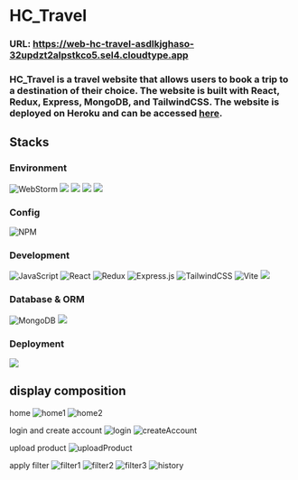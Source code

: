 # HC_Travel
### URL: https://web-hc-travel-asdlkjghaso-32updzt2alpstkco5.sel4.cloudtype.app
### HC_Travel is a travel website that allows users to book a trip to a destination of their choice. The website is built with React, Redux, Express, MongoDB, and TailwindCSS. The website is deployed on Heroku and can be accessed [here](https://hc-travel.herokuapp.com/).

## Stacks
### Environment
![WebStorm](https://img.shields.io/badge/webstorm-143?style=for-the-badge&logo=webstorm&logoColor=white&color=black)
<img src="https://img.shields.io/badge/GIT-E44C30?style=for-the-badge&logo=git&logoColor=white"/>
<img src="https://img.shields.io/badge/GitHub-100000?style=for-the-badge&logo=github&logoColor=white"/>
<img src="https://img.shields.io/badge/Putty-blue?style=for-the-badge&logo=putty&logoColor=white"/>
<img src="https://img.shields.io/badge/WinSCP-blue?style=for-the-badge&logo=winscp&logoColor=white"/>

### Config
![NPM](https://img.shields.io/badge/NPM-%23CB3837.svg?style=for-the-badge&logo=npm&logoColor=white)

### Development
![JavaScript](https://img.shields.io/badge/javascript-%23323330.svg?style=for-the-badge&logo=javascript&logoColor=%23F7DF1E)
![React](https://img.shields.io/badge/react-%2320232a.svg?style=for-the-badge&logo=react&logoColor=%2361DAFB)
![Redux](https://img.shields.io/badge/redux-%23593d88.svg?style=for-the-badge&logo=redux&logoColor=white)
![Express.js](https://img.shields.io/badge/express.js-%23404d59.svg?style=for-the-badge&logo=express&logoColor=%2361DAFB)
![TailwindCSS](https://img.shields.io/badge/tailwindcss-%2338B2AC.svg?style=for-the-badge&logo=tailwind-css&logoColor=white)
![Vite](https://img.shields.io/badge/Vite-%23F7DF1E.svg?style=for-the-badge&logo=vite&logoColor=black)
<img src="https://img.shields.io/badge/cloudinary-blue?style=for-the-badge&logo=winscp&logoColor=white"/>
### Database & ORM
![MongoDB](https://img.shields.io/badge/MongoDB-%234ea94b.svg?style=for-the-badge&logo=mongodb&logoColor=white)
<img src="https://img.shields.io/badge/mongoose-blue?style=for-the-badge&logo=winscp&logoColor=white"/>
### Deployment
<img src="https://img.shields.io/badge/cloudtype-blue?style=for-the-badge&logo=winscp&logoColor=white"/>

## display composition
home
![home1](https://github.com/teoyou881/HC_Travel/assets/136386055/1fa3ba9c-5edf-4e25-b702-2fd55c7d9ca2)
![home2](https://github.com/teoyou881/HC_Travel/assets/136386055/a162a04e-465f-4c3d-aa9a-d25a8e6a2742)

login and create account
![login](https://github.com/teoyou881/HC_Travel/assets/136386055/3116c613-6d0e-4ff6-9054-fb70221583d4)
![createAccount](https://github.com/teoyou881/HC_Travel/assets/136386055/36ee7d40-4a4e-4eda-a217-8f5f67524a14)

upload product
![uploadProduct](https://github.com/teoyou881/HC_Travel/assets/136386055/57dcc7eb-0625-4e35-9ec3-bb34bd71ce94)

apply filter
![filter1](https://github.com/teoyou881/HC_Travel/assets/136386055/bf924399-7b97-40e0-b915-23185c565a44)
![filter2](https://github.com/teoyou881/HC_Travel/assets/136386055/a37c6b83-14e1-49e7-a86b-c8f1e139f7db)
![filter3](https://github.com/teoyou881/HC_Travel/assets/136386055/63a63840-20dc-4fbd-9fbc-a32556ff8820)
![history](https://github.com/teoyou881/HC_Travel/assets/136386055/656cd386-db92-4748-89ab-091e6a0e2fdd)
